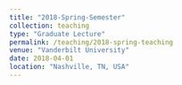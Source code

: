 ```yaml
---
title: "2018-Spring-Semester"
collection: teaching
type: "Graduate Lecture"
permalink: /teaching/2018-spring-teaching
venue: "Vanderbilt University"
date: 2018-04-01
location: "Nashville, TN, USA"
---
```


